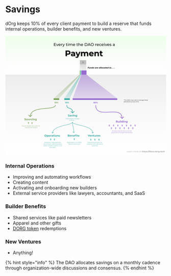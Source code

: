 # Savings

dOrg keeps 10% of every client payment to build a reserve that funds internal operations, builder benefits, and new ventures. 

![](../.gitbook/assets/value-flow%20%281%29.png)

### Internal Operations

* Improving and automating workflows
* Creating content
* Activating and onboarding new builders
* External service providers like lawyers, accountants, and SaaS

### Builder Benefits

* Shared services like paid newsletters
* Apparel and other gifts
* [DORG token](rep-and-tokens.md#dorg-tokens) redemptions

### New Ventures

* Anything!

{% hint style="info" %}
The DAO allocates savings on a monthly cadence through organization-wide discussions and consensus.
{% endhint %}


